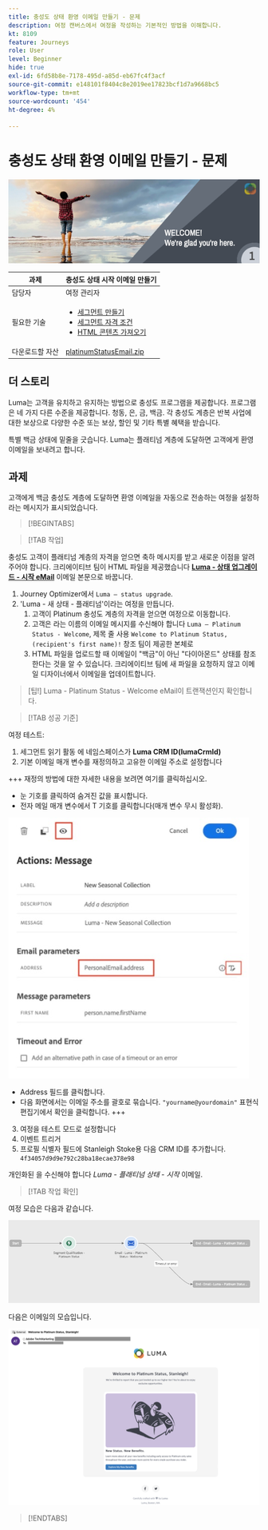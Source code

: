 ```yaml
---
title: 충성도 상태 환영 이메일 만들기 - 문제
description: 여정 캔버스에서 여정을 작성하는 기본적인 방법을 이해합니다.
kt: 8109
feature: Journeys
role: User
level: Beginner
hide: true
exl-id: 6fd58b8e-7178-495d-a85d-eb67fc4f3acf
source-git-commit: e148101f8404c8e2019ee17823bcf1d7a9668bc5
workflow-type: tm+mt
source-wordcount: '454'
ht-degree: 4%

---
```


# 충성도 상태 환영 이메일 만들기 - 문제

![AJO 충성도 상태 환영 이메일 - 챌린지 배너](/help/challenges/assets/email-assets/luma-transactional-onboarding-1.png)

| 과제 | 충성도 상태 시작 이메일 만들기 |
|---|---|
| 담당자 | 여정 관리자 |
| 필요한 기술 | <ul><li>[세그먼트 만들기](https://experienceleague.adobe.com/docs/journey-optimizer-learn/tutorials/profiles-segments-subscriptions/create-segments.html)</li> <li>[세그먼트 자격 조건](https://experienceleague.adobe.com/docs/journey-optimizer-learn/tutorials/create-journeys/use-case-read-segment-qualification.html)</li><li>[HTML 콘텐츠 가져오기](https://experienceleague.adobe.com/docs/journey-optimizer-learn/tutorials/create-messages/create-emails/import-and-author-html-email-content.html)</li></ul> |
| 다운로드할 자산 | [platinumStatusEmail.zip](/help/challenges/assets/email-assets/platinumStatusEmail.zip) |

## 더 스토리

Luma는 고객을 유치하고 유지하는 방법으로 충성도 프로그램을 제공합니다. 프로그램은 네 가지 다른 수준을 제공합니다. 청동, 은, 금, 백금. 각 충성도 계층은 반복 사업에 대한 보상으로 다양한 수준 또는 보상, 할인 및 기타 특별 혜택을 받습니다.

특별 백금 상태에 밑줄을 긋습니다. Luma는 플래티넘 계층에 도달하면 고객에게 환영 이메일을 보내려고 합니다.

## 과제

고객에게 백금 충성도 계층에 도달하면 환영 이메일을 자동으로 전송하는 여정을 설정하라는 메시지가 표시되었습니다.

>[!BEGINTABS]

>[!TAB 작업]

충성도 고객이 플래티넘 계층의 자격을 얻으면 축하 메시지를 받고 새로운 이점을 알려주어야 합니다. 크리에이티브 팀이 HTML 파일을 제공했습니다 **[Luma - 상태 업그레이드 - 시작 eMail](/help/challenges/assets/email-assets/StatusUpgradeEmail.zip)** 이메일 본문으로 바꿉니다.

1. Journey Optimizer에서 `Luma – status upgrade`.
2. &#39;Luma - 새 상태 - 플래티넘&#39;이라는 여정을 만듭니다.
   1. 고객이 Platinum 충성도 계층의 자격을 얻으면 여정으로 이동합니다.
   2. 고객은 라는 이름의 이메일 메시지를 수신해야 합니다 `Luma – Platinum Status - Welcome`, 제목 줄 사용 `Welcome to Platinum Status, (recipient's first name)!` 창조 팀이 제공한 본체로
   3. HTML 파일을 업로드할 때 이메일이 &quot;백금&quot;이 아닌 &quot;다이아몬드&quot; 상태를 참조한다는 것을 알 수 있습니다. 크리에이티브 팀에 새 파일을 요청하지 않고 이메일 디자이너에서 이메일을 업데이트합니다.

>[팁!]
> Luma - Platinum Status - Welcome eMail이 트랜잭션인지 확인합니다.


>[!TAB 성공 기준]

여정 테스트:

1. 세그먼트 읽기 활동 에 네임스페이스가 **Luma CRM ID(lumaCrmId)**
2. 기본 이메일 매개 변수를 재정의하고 고유한 이메일 주소로 설정합니다

+++ 재정의 방법에 대한 자세한 내용을 보려면 여기를 클릭하십시오.
   * 눈 기호를 클릭하여 숨겨진 값을 표시합니다.
   * 전자 메일 매개 변수에서 T 기호를 클릭합니다(매개 변수 무시 활성화).

   ![전자 메일 매개 변수 무시](/help/challenges/assets/c3-override-email-paramters.jpg)

   * Address 필드를 클릭합니다.
   * 다음 화면에서는 이메일 주소를 괄호로 묶습니다. `"yourname@yourdomain"` 표현식 편집기에서 확인을 클릭합니다.
+++


3. 여정을 테스트 모드로 설정합니다
4. 이벤트 트리거
5. 프로필 식별자 필드에 Stanleigh Stoke용 다음 CRM ID를 추가합니다. `4f34057d9d9e792c28ba18ecae378e98`

개인화된 을 수신해야 합니다 *Luma - 플래티넘 상태 - 시작* 이메일.

>[!TAB 작업 확인]

여정 모습은 다음과 같습니다.

![platinum-status-upgrade-여정](/help/challenges/assets/journey-luma-status-upgrade.png)


다음은 이메일의 모습입니다.

![Luma - 상태 업그레이드 - 시작 eMail](/help/challenges/assets/status-upgrade-welcome-email.png)

>[!ENDTABS]
